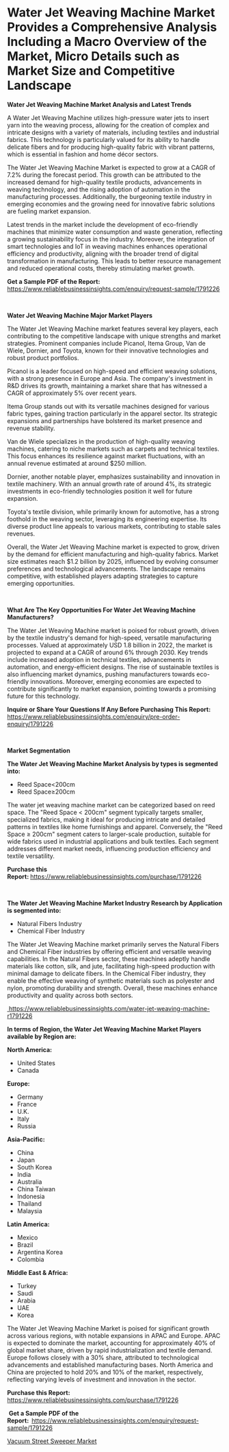 <p><h1>Water Jet Weaving Machine Market Provides a Comprehensive Analysis Including a Macro Overview of the Market, Micro Details such as Market Size and Competitive Landscape</h1></p><p><strong>Water Jet Weaving Machine Market Analysis and Latest Trends</strong></p>
<p><p>A Water Jet Weaving Machine utilizes high-pressure water jets to insert yarn into the weaving process, allowing for the creation of complex and intricate designs with a variety of materials, including textiles and industrial fabrics. This technology is particularly valued for its ability to handle delicate fibers and for producing high-quality fabric with vibrant patterns, which is essential in fashion and home décor sectors.</p><p>The Water Jet Weaving Machine Market is expected to grow at a CAGR of 7.2% during the forecast period. This growth can be attributed to the increased demand for high-quality textile products, advancements in weaving technology, and the rising adoption of automation in the manufacturing processes. Additionally, the burgeoning textile industry in emerging economies and the growing need for innovative fabric solutions are fueling market expansion. </p><p>Latest trends in the market include the development of eco-friendly machines that minimize water consumption and waste generation, reflecting a growing sustainability focus in the industry. Moreover, the integration of smart technologies and IoT in weaving machines enhances operational efficiency and productivity, aligning with the broader trend of digital transformation in manufacturing. This leads to better resource management and reduced operational costs, thereby stimulating market growth.</p></p>
<p><strong>Get a Sample PDF of the Report:&nbsp;</strong> <a href="https://www.reliablebusinessinsights.com/enquiry/request-sample/1791226?utm_campaign=3177&utm_medium=2&utm_source=Github&utm_content=ia&utm_term=09042025&utm_id=water-jet-weaving-machine">https://www.reliablebusinessinsights.com/enquiry/request-sample/1791226</a></p>
<p>&nbsp;</p>
<p><strong>Water Jet Weaving Machine Major Market Players</strong></p>
<p><p>The Water Jet Weaving Machine market features several key players, each contributing to the competitive landscape with unique strengths and market strategies. Prominent companies include Picanol, Itema Group, Van de Wiele, Dornier, and Toyota, known for their innovative technologies and robust product portfolios.</p><p>Picanol is a leader focused on high-speed and efficient weaving solutions, with a strong presence in Europe and Asia. The company's investment in R&D drives its growth, maintaining a market share that has witnessed a CAGR of approximately 5% over recent years.</p><p>Itema Group stands out with its versatile machines designed for various fabric types, gaining traction particularly in the apparel sector. Its strategic expansions and partnerships have bolstered its market presence and revenue stability.</p><p>Van de Wiele specializes in the production of high-quality weaving machines, catering to niche markets such as carpets and technical textiles. This focus enhances its resilience against market fluctuations, with an annual revenue estimated at around $250 million.</p><p>Dornier, another notable player, emphasizes sustainability and innovation in textile machinery. With an annual growth rate of around 4%, its strategic investments in eco-friendly technologies position it well for future expansion.</p><p>Toyota's textile division, while primarily known for automotive, has a strong foothold in the weaving sector, leveraging its engineering expertise. Its diverse product line appeals to various markets, contributing to stable sales revenues.</p><p>Overall, the Water Jet Weaving Machine market is expected to grow, driven by the demand for efficient manufacturing and high-quality fabrics. Market size estimates reach $1.2 billion by 2025, influenced by evolving consumer preferences and technological advancements. The landscape remains competitive, with established players adapting strategies to capture emerging opportunities.</p></p>
<p>&nbsp;</p>
<p><strong>What Are The Key Opportunities For Water Jet Weaving Machine Manufacturers?</strong></p>
<p><p>The Water Jet Weaving Machine market is poised for robust growth, driven by the textile industry's demand for high-speed, versatile manufacturing processes. Valued at approximately USD 1.8 billion in 2022, the market is projected to expand at a CAGR of around 6% through 2030. Key trends include increased adoption in technical textiles, advancements in automation, and energy-efficient designs. The rise of sustainable textiles is also influencing market dynamics, pushing manufacturers towards eco-friendly innovations. Moreover, emerging economies are expected to contribute significantly to market expansion, pointing towards a promising future for this technology.</p></p>
<p><strong>Inquire or Share Your Questions If Any Before Purchasing This Report:</strong> <a href="https://www.reliablebusinessinsights.com/enquiry/pre-order-enquiry/1791226?utm_campaign=3177&utm_medium=2&utm_source=Github&utm_content=ia&utm_term=09042025&utm_id=water-jet-weaving-machine">https://www.reliablebusinessinsights.com/enquiry/pre-order-enquiry/1791226</a></p>
<p>&nbsp;</p>
<p><strong>Market Segmentation</strong></p>
<p><strong>The Water Jet Weaving Machine Market Analysis by types is segmented into:</strong></p>
<p><ul><li>Reed Space<200cm</li><li>Reed Space≥200cm</li></ul></p>
<p><p>The water jet weaving machine market can be categorized based on reed space. The "Reed Space < 200cm" segment typically targets smaller, specialized fabrics, making it ideal for producing intricate and detailed patterns in textiles like home furnishings and apparel. Conversely, the "Reed Space ≥ 200cm" segment caters to larger-scale production, suitable for wide fabrics used in industrial applications and bulk textiles. Each segment addresses different market needs, influencing production efficiency and textile versatility.</p></p>
<p><strong>Purchase this Report:&nbsp;</strong><a href="https://www.reliablebusinessinsights.com/purchase/1791226?utm_campaign=3177&utm_medium=2&utm_source=Github&utm_content=ia&utm_term=09042025&utm_id=water-jet-weaving-machine">https://www.reliablebusinessinsights.com/purchase/1791226</a></p>
<p>&nbsp;</p>
<p><strong>The Water Jet Weaving Machine Market Industry Research by Application is segmented into:</strong></p>
<p><ul><li>Natural Fibers Industry</li><li>Chemical Fiber Industry</li></ul></p>
<p><p>The Water Jet Weaving Machine market primarily serves the Natural Fibers and Chemical Fiber industries by offering efficient and versatile weaving capabilities. In the Natural Fibers sector, these machines adeptly handle materials like cotton, silk, and jute, facilitating high-speed production with minimal damage to delicate fibers. In the Chemical Fiber industry, they enable the effective weaving of synthetic materials such as polyester and nylon, promoting durability and strength. Overall, these machines enhance productivity and quality across both sectors.</p></p>
<p><a href="https://www.reliablebusinessinsights.com/water-jet-weaving-machine-r1791226?utm_campaign=3177&utm_medium=2&utm_source=Github&utm_content=ia&utm_term=09042025&utm_id=water-jet-weaving-machine">&nbsp;https://www.reliablebusinessinsights.com/water-jet-weaving-machine-r1791226</a></p>
<p><strong>In terms of Region, the Water Jet Weaving Machine Market Players available by Region are:</strong></p>
<p>
    <p> <strong> North America: </strong>
        <ul>
            <li>United States</li>
            <li>Canada</li>
        </ul>
        </p> 
    <p> <strong> Europe: </strong>
        <ul>
            <li>Germany</li>
            <li>France</li>
            <li>U.K.</li>
            <li>Italy</li>
            <li>Russia</li>
        </ul>
        </p> 
    <p> <strong> Asia-Pacific: </strong>
        <ul>
            <li>China</li>
            <li>Japan</li>
            <li>South Korea</li>
            <li>India</li>
            <li>Australia</li>
            <li>China Taiwan</li>
            <li>Indonesia</li>
            <li>Thailand</li>
            <li>Malaysia</li>
        </ul>
        </p> 
    <p> <strong> Latin America: </strong>
        <ul>
            <li>Mexico</li>
            <li>Brazil</li>
            <li>Argentina Korea</li>
            <li>Colombia</li>
        </ul>
        </p> 
    <p> <strong> Middle East & Africa: </strong>
        <ul>
            <li>Turkey</li>
            <li>Saudi</li>
            <li>Arabia</li>
            <li>UAE</li>
            <li>Korea</li>
        </ul>
    </p>
    </p>
<p><p>The Water Jet Weaving Machine Market is poised for significant growth across various regions, with notable expansions in APAC and Europe. APAC is expected to dominate the market, accounting for approximately 40% of global market share, driven by rapid industrialization and textile demand. Europe follows closely with a 30% share, attributed to technological advancements and established manufacturing bases. North America and China are projected to hold 20% and 10% of the market, respectively, reflecting varying levels of investment and innovation in the sector.</p></p>
<p><strong>Purchase this Report: </strong><a href="https://www.reliablebusinessinsights.com/purchase/1791226?utm_campaign=3177&utm_medium=2&utm_source=Github&utm_content=ia&utm_term=09042025&utm_id=water-jet-weaving-machine">https://www.reliablebusinessinsights.com/purchase/1791226</a></p>
<p>&nbsp;<strong>Get a Sample PDF of the Report:&nbsp;&nbsp;</strong><a href="https://www.reliablebusinessinsights.com/enquiry/request-sample/1791226?utm_campaign=3177&utm_medium=2&utm_source=Github&utm_content=ia&utm_term=09042025&utm_id=water-jet-weaving-machine">https://www.reliablebusinessinsights.com/enquiry/request-sample/1791226</a></p>
<p><strong></strong></p>
<p><p><a href="https://github.com/xalatieusope/Market-Research-Report-List-1/blob/main/vacuum-street-sweeper-market.md?utm_campaign=3177&utm_medium=2&utm_source=Github&utm_content=ia&utm_term=09042025&utm_id=water-jet-weaving-machine">Vacuum Street Sweeper Market</a></p></p>
